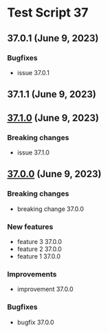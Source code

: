 # Test Script 37
## 37.0.1 (June 9, 2023)
### Bugfixes

* issue 37.0.1

##  37.1.1 (June 9, 2023)

##  [37.1.0](37.1.0.md) (June 9, 2023)
### Breaking changes

* issue 37.1.0

##  [37.0.0](37.0.0.md) (June 9, 2023)
### Breaking changes

* breaking change 37.0.0

### New features

* feature 3 37.0.0
* feature 2 37.0.0
* feature 1 37.0.0

### Improvements

* improvement 37.0.0

### Bugfixes

* bugfix 37.0.0

